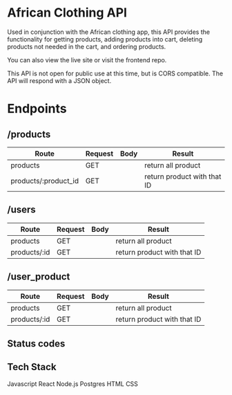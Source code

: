 # African Clothing API

Used in conjunction with the African clothing app, this API provides the functionality for getting products, adding products into cart, deleting products not needed in the cart, and ordering products.

You can also view the live site or visit the frontend repo.

This API is not open for public use at this time, but is CORS compatible. The API will respond with a JSON object.

# Endpoints

##  /products
| Route                   | Request        |Body             |Result                      |
|   ----------            |  ----------    |--------------   | --------                   |
| products                | GET            |                 |return all product          |
| products/:product_id    | GET            |                 |return product with that ID |


##  /users
| Route           | Request        |Body             |Result                      |
|   ----------    |  ----------    |--------------   | --------                   |
| products        | GET            |                 |return all product          |
| products/:id    | GET            |                 |return product with that ID |


##  /user_product
| Route           | Request        |Body             |Result                      |
|   ----------    |  ----------    |--------------   | --------                   |
| products        | GET            |                 |return all product          |
| products/:id    | GET            |                 |return product with that ID |

## Status codes


## Tech Stack

Javascript
React
Node.js
Postgres
HTML
CSS




